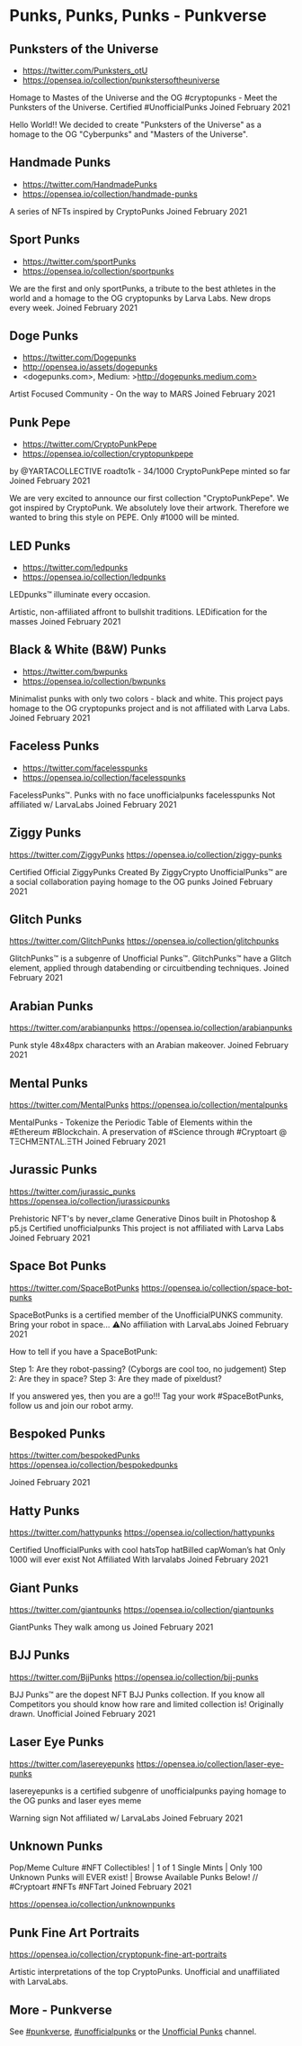 # Punks, Punks, Punks  -  Punkverse  


## Punksters of the Universe

- <https://twitter.com/Punksters_otU>
- <https://opensea.io/collection/punkstersoftheuniverse>


Homage to Mastes of the Universe and the OG #cryptopunks - Meet the Punksters of the Universe. 
Certified #UnofficialPunks
Joined February 2021

Hello World!! We decided to create "Punksters of the Universe" as a homage to the OG "Cyberpunks" 
and "Masters of the Universe". 


## Handmade Punks

- <https://twitter.com/HandmadePunks>
- <https://opensea.io/collection/handmade-punks>

A series of NFTs inspired by CryptoPunks
Joined February 2021


## Sport Punks

- <https://twitter.com/sportPunks>
- <https://opensea.io/collection/sportpunks>

We are the first and only sportPunks, a tribute to the best athletes in the world and a homage 
to the OG cryptopunks by Larva Labs. New drops every week.
Joined February 2021


## Doge Punks

- <https://twitter.com/Dogepunks>
- <http://opensea.io/assets/dogepunks>
- <dogepunks.com>, Medium: >http://dogepunks.medium.com>

Artist Focused Community - On the way to MARS
Joined February 2021

## Punk Pepe

- <https://twitter.com/CryptoPunkPepe>
- <https://opensea.io/collection/cryptopunkpepe>

by 
@YARTACOLLECTIVE
roadto1k - 34/1000 CryptoPunkPepe minted so far
Joined February 2021

We are very excited to announce our first collection "CryptoPunkPepe". 
We got inspired by CryptoPunk. We absolutely love their artwork. 
Therefore we wanted to bring this style on PEPE. Only #1000 will be minted.


## LED Punks

- <https://twitter.com/ledpunks>
- <https://opensea.io/collection/ledpunks>

LEDpunks™ illuminate every occasion. 

Artistic, non-affiliated affront to bullshit traditions. 
LEDification for the masses
Joined February 2021


## Black & White (B&W) Punks 

- <https://twitter.com/bwpunks>
- <https://opensea.io/collection/bwpunks>

Minimalist punks with only two colors - black and white. 
This project pays homage to the OG cryptopunks project and is not affiliated with Larva Labs.
Joined February 2021


## Faceless Punks

- <https://twitter.com/facelesspunks>
- <https://opensea.io/collection/facelesspunks>

FacelessPunks™. Punks with no face 
unofficialpunks facelesspunks
Not affiliated w/ LarvaLabs
Joined February 2021


## Ziggy Punks

https://twitter.com/ZiggyPunks
https://opensea.io/collection/ziggy-punks

Certified Official ZiggyPunks Created By ZiggyCrypto
UnofficialPunks™ are a social collaboration paying homage to the OG punks
Joined February 2021



## Glitch Punks

https://twitter.com/GlitchPunks
https://opensea.io/collection/glitchpunks

GlitchPunks™ is a subgenre of Unofficial Punks™. GlitchPunks™ have a Glitch element, 
applied through databending or circuitbending techniques.
Joined February 2021

## Arabian Punks

https://twitter.com/arabianpunks
https://opensea.io/collection/arabianpunks

Punk style 48x48px characters with an Arabian makeover.
Joined February 2021

## Mental Punks

https://twitter.com/MentalPunks
https://opensea.io/collection/mentalpunks

MentalPunks - Tokenize the Periodic Table of Elements within the #Ethereum #Blockchain. 
A preservation of #Science through #Cryptoart @ TΞCHMΞNTΛL.ΞTH
Joined February 2021


## Jurassic Punks

https://twitter.com/jurassic_punks
https://opensea.io/collection/jurassicpunks

Prehistoric NFT's by never_clame
Generative Dinos built in Photoshop & p5.js 
Certified unofficialpunks
This project is not affiliated with Larva Labs
Joined February 2021


## Space Bot Punks

https://twitter.com/SpaceBotPunks
https://opensea.io/collection/space-bot-punks

SpaceBotPunks is a certified member of the UnofficialPUNKS community. 
Bring your robot in space... ⚠No affiliation with LarvaLabs
Joined February 2021

How to tell if you have a SpaceBotPunk:

Step 1: Are they robot-passing?
(Cyborgs are cool too, no judgement)
Step 2: Are they in space?
Step 3: Are they made of pixeldust?

If you answered yes, then you are a go!!! Tag your work #SpaceBotPunks, follow us and join our robot army.


## Bespoked Punks

https://twitter.com/bespokedPunks
https://opensea.io/collection/bespokedpunks

Joined February 2021



## Hatty Punks

https://twitter.com/hattypunks
https://opensea.io/collection/hattypunks

Certified UnofficialPunks
 with cool hatsTop hatBilled capWoman’s hat
Only 1000 will ever exist
Not Affiliated With larvalabs
Joined February 2021


## Giant Punks

https://twitter.com/giantpunks
https://opensea.io/collection/giantpunks

GiantPunks They walk among us
Joined February 2021



## BJJ Punks

https://twitter.com/BjjPunks
https://opensea.io/collection/bjj-punks

BJJ Punks™ are the dopest NFT BJJ Punks collection. If you know all Competitors you should know 
how rare and limited collection is! Originally drawn. Unofficial
Joined February 2021


##  Laser Eye Punks

https://twitter.com/lasereyepunks
https://opensea.io/collection/laser-eye-punks

lasereyepunks is a certified subgenre of 
unofficialpunks
paying homage to the OG punks and laser eyes meme

Warning sign Not affiliated w/ LarvaLabs
Joined February 2021


## Unknown Punks

Pop/Meme Culture #NFT Collectibles! | 1 of 1 Single Mints | Only 100 Unknown Punks will EVER exist! |
Browse Available Punks Below! // #Cryptoart #NFTs #NFTart
Joined February 2021

https://opensea.io/collection/unknownpunks


## Punk Fine Art Portraits

https://opensea.io/collection/cryptopunk-fine-art-portraits

Artistic interpretations of the top CryptoPunks. Unofficial and unaffiliated with LarvaLabs.





## More - Punkverse

See  [#punkverse](https://twitter.com/hashtag/punkverse),
     [#unofficialpunks](https://twitter.com/hashtag/unofficialpunks)
or the [Unofficial Punks](https://twitter.com/UnofficialPunks) channel.


